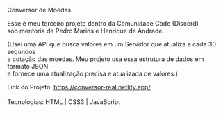 Conversor de Moedas <br>

Esse é meu terceiro projeto dentro da Comunidade Code (Discord) <br>
sob mentoria de Pedro Marins e Henrique de Andrade.

(Usei uma API que busca valores em um Servidor que atualiza a cada 30 segundos <br>
a cotação das moedas. Meu projeto usa essa estrutura de dados em formato JSON <br>
e fornece uma atualização precisa e atualizada de valores.)

Link do Projeto: https://conversor-real.netlify.app/
<br>
<br>
Tecnologias: HTML | CSS3 | JavaScript
 
